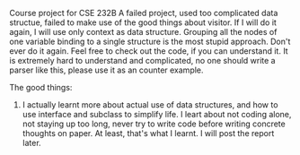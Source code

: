 Course project for CSE 232B
A failed project, used too complicated data structue, failed to make use of the
good things about visitor. If I will do it again, I will use only context as
data structure. Grouping all the nodes of one variable binding to a single
structure is the most stupid approach. Don't ever do it again.
Feel free to check out the code, if you can understand it. It is extremely hard
to understand and complicated, no one should write a parser like this, please
use it as an counter example.

The good things:
1. I actually learnt more about actual use of data structures, and how to use
interface and subclass to simplify life. I leart about not coding alone, not
staying up too long, never try to write code before writing concrete thoughts on
paper. At least, that's what I learnt. I will post the report later.
